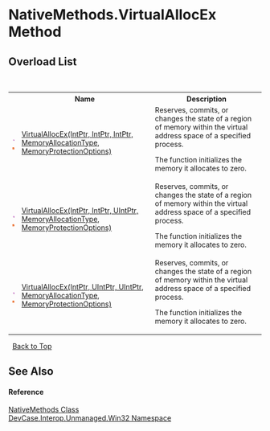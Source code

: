 # NativeMethods.VirtualAllocEx Method 
 


## Overload List
&nbsp;<table><tr><th></th><th>Name</th><th>Description</th></tr><tr><td>![Public method](media/pubmethod.gif "Public method")![Static member](media/static.gif "Static member")</td><td><a href="M_DevCase_Interop_Unmanaged_Win32_NativeMethods_VirtualAllocEx">VirtualAllocEx(IntPtr, IntPtr, IntPtr, MemoryAllocationType, MemoryProtectionOptions)</a></td><td>
Reserves, commits, or changes the state of a region of memory within the virtual address space of a specified process. 

 The function initializes the memory it allocates to zero.</td></tr><tr><td>![Public method](media/pubmethod.gif "Public method")![Static member](media/static.gif "Static member")</td><td><a href="M_DevCase_Interop_Unmanaged_Win32_NativeMethods_VirtualAllocEx_1">VirtualAllocEx(IntPtr, IntPtr, UIntPtr, MemoryAllocationType, MemoryProtectionOptions)</a></td><td>
Reserves, commits, or changes the state of a region of memory within the virtual address space of a specified process. 

 The function initializes the memory it allocates to zero.</td></tr><tr><td>![Public method](media/pubmethod.gif "Public method")![Static member](media/static.gif "Static member")</td><td><a href="M_DevCase_Interop_Unmanaged_Win32_NativeMethods_VirtualAllocEx_2">VirtualAllocEx(IntPtr, UIntPtr, UIntPtr, MemoryAllocationType, MemoryProtectionOptions)</a></td><td>
Reserves, commits, or changes the state of a region of memory within the virtual address space of a specified process. 

 The function initializes the memory it allocates to zero.</td></tr></table>&nbsp;
<a href="#nativemethods.virtualallocex-method">Back to Top</a>

## See Also


#### Reference
<a href="T_DevCase_Interop_Unmanaged_Win32_NativeMethods">NativeMethods Class</a><br /><a href="N_DevCase_Interop_Unmanaged_Win32">DevCase.Interop.Unmanaged.Win32 Namespace</a><br />